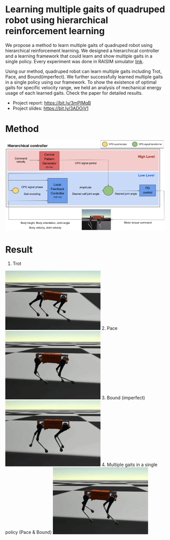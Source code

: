 # Learning multiple gaits of quadruped robot using hierarchical reinforcement learning

We propose a method to learn multiple gaits of quadruped robot using hierarchical reinforcement learning. We designed a hierarchical controller and a learning framework that could learn and show multiple gaits in a single policy. Every experiment was done in RAISIM simulator [link](https://raisim.com/sections/Introduction.html).

Using our method, quadruped robot can learn multiple gaits including Trot, Pace, and Bound(imperfect). We further successfully learned multiple gaits in a single policy using our framework. To show the existence of optimal gaits for specific velocity range, we held an analysis of mechanical energy usage of each learned gaits. Check the paper for detailed results.

- Project report: https://bit.ly/3mPlMqB
- Project slides: https://bit.ly/3ADOjV1

# Method
<div>
  <img width=600 src='hierarchical_controller.png'>
</div>

# Result
1. Trot
<img width=300 src='video/trot.gif'>
2. Pace
<img width=300 src='video/pace.gif'>
3. Bound (imperfect)
<img width=300 src='video/bound.gif'>
4. Multiple gaits in a single policy (Pace & Bound)
<img width=300 src='video/multiple_gait.gif'>
